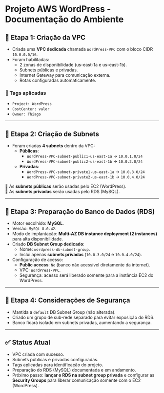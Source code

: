 # Projeto AWS WordPress - Documentação do Ambiente

## 📌 Etapa 1: Criação da VPC
- Criada uma **VPC dedicada** chamada `WordPress-VPC` com o bloco CIDR `10.0.0.0/16`.
- Foram habilitadas:
  - 2 zonas de disponibilidade (us-east-1a e us-east-1b).
  - Subnets públicas e privadas.
  - Internet Gateway para comunicação externa.
  - Rotas configuradas automaticamente.

### 🔖 Tags aplicadas
- `Project: WordPress`
- `CostCenter: valor`
- `Owner: Thiago`

---

## 📌 Etapa 2: Criação de Subnets
- Foram criadas **4 subnets** dentro da VPC:
  - **Públicas**:
    - `WordPress-VPC-subnet-public1-us-east-1a` → `10.0.1.0/24`
    - `WordPress-VPC-subnet-public2-us-east-1b` → `10.0.2.0/24`
  - **Privadas**:
    - `WordPress-VPC-subnet-private1-us-east-1a` → `10.0.3.0/24`
    - `WordPress-VPC-subnet-private2-us-east-1b` → `10.0.4.0/24`

📌 As **subnets públicas** serão usadas pelo EC2 (WordPress).  
📌 As **subnets privadas** serão usadas pelo RDS (MySQL).

---

## 📌 Etapa 3: Preparação do Banco de Dados (RDS)
- Motor escolhido: **MySQL**.
- Versão: `MySQL 8.0.42`.
- Modo de implantação: **Multi-AZ DB instance deployment (2 instances)** para alta disponibilidade.
- Criado **DB Subnet Group dedicado**:
  - Nome: `wordpress-db-subnet-group`.
  - Inclui apenas **subnets privadas** (`10.0.3.0/24` e `10.0.4.0/24`).
- Configuração de acesso:
  - **Public access**: `No` (banco não acessível diretamente da internet).
  - VPC: `WordPress-VPC`.
  - Segurança: acesso será liberado somente para a instância EC2 do WordPress.

---

## 📌 Etapa 4: Considerações de Segurança
- Mantida a `default` DB Subnet Group (não alterada).
- Criado um grupo de sub-rede separado para evitar exposição do RDS.
- Banco ficará isolado em subnets privadas, aumentando a segurança.

---

## ✅ Status Atual
- VPC criada com sucesso.  
- Subnets públicas e privadas configuradas.  
- Tags aplicadas para identificação do projeto.  
- Preparação do RDS (MySQL) documentada e em andamento.  
- Próximo passo: **lançar o RDS na subnet group privada** e configurar as **Security Groups** para liberar comunicação somente com o EC2 (WordPress).  

